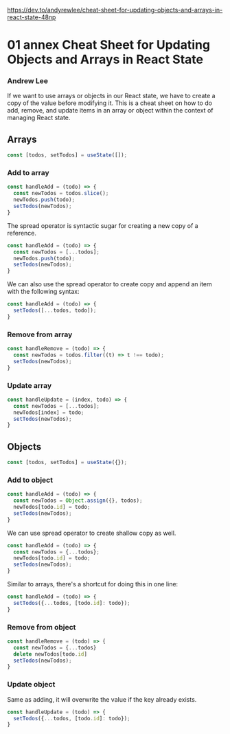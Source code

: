 https://dev.to/andyrewlee/cheat-sheet-for-updating-objects-and-arrays-in-react-state-48np

# 01 annex Cheat Sheet for Updating Objects and Arrays in React State

### Andrew Lee 

If we want to use arrays or objects in our React state, we have to create a copy of the value before modifying it. This is a cheat sheet on how to do add, remove, and update items in an array or object within the context of managing React state.

## Arrays

```js
const [todos, setTodos] = useState([]);
```

### Add to array

```js
const handleAdd = (todo) => {
  const newTodos = todos.slice();
  newTodos.push(todo);
  setTodos(newTodos);
}
```

The spread operator is syntactic sugar for creating a new copy of a reference.

```js
const handleAdd = (todo) => {
  const newTodos = [...todos];
  newTodos.push(todo);
  setTodos(newTodos);
}
```

We can also use the spread operator to create copy and append an item with the following syntax:

```js
const handleAdd = (todo) => {
  setTodos([...todos, todo]);
}
```

### Remove from array

```js
const handleRemove = (todo) => {
  const newTodos = todos.filter((t) => t !== todo);
  setTodos(newTodos);
}
```

### Update array

```js
const handleUpdate = (index, todo) => {
  const newTodos = [...todos];
  newTodos[index] = todo;
  setTodos(newTodos);
}
```

## Objects

```js
const [todos, setTodos] = useState({});
```

### Add to object

```js
const handleAdd = (todo) => {
  const newTodos = Object.assign({}, todos);
  newTodos[todo.id] = todo;
  setTodos(newTodos);
}
```

We can use spread operator to create shallow copy as well.

```js
const handleAdd = (todo) => {
  const newTodos = {...todos};
  newTodos[todo.id] = todo;
  setTodos(newTodos);
}
```

Similar to arrays, there's a shortcut for doing this in one line:

```js
const handleAdd = (todo) => {
  setTodos({...todos, [todo.id]: todo});
}
```

### Remove from object

```js
const handleRemove = (todo) => {
  const newTodos = {...todos}
  delete newTodos[todo.id]
  setTodos(newTodos);
}
```

### Update object

Same as adding, it will overwrite the value if the key already exists.

```js
const handleUpdate = (todo) => {
  setTodos({...todos, [todo.id]: todo});
}
```

